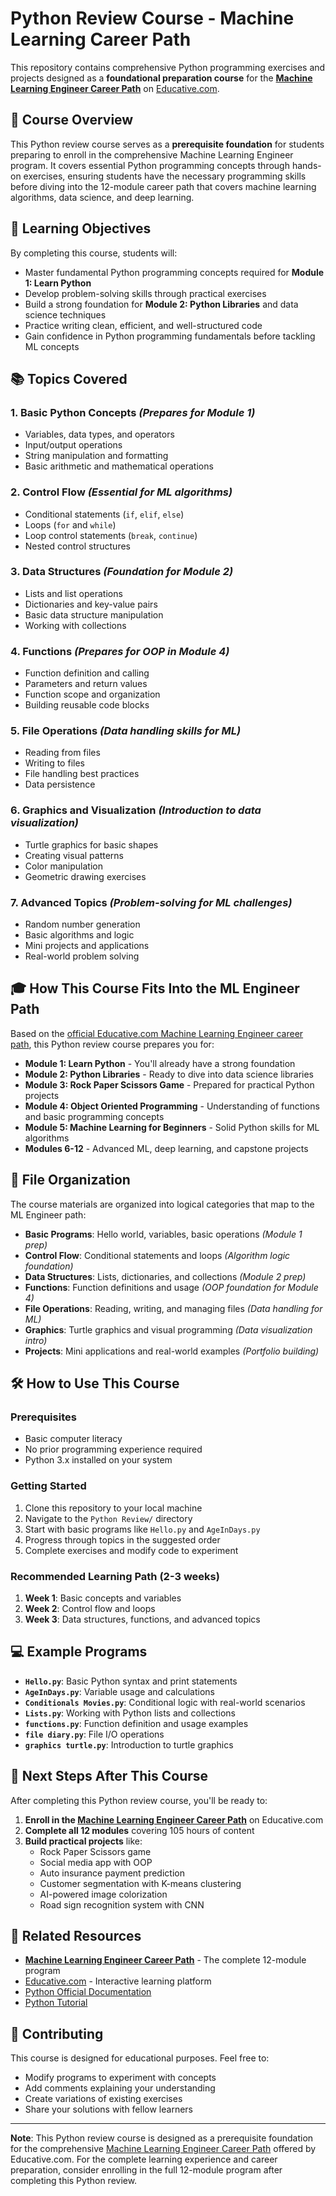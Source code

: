 # Python Review Course - Machine Learning Career Path

This repository contains comprehensive Python programming exercises and projects designed as a **foundational preparation course** for the **[Machine Learning Engineer Career Path](https://www.educative.io/path/become-a-machine-learning-engineer)** on [Educative.com](https://www.educative.io/).

## 🎯 Course Overview

This Python review course serves as a **prerequisite foundation** for students preparing to enroll in the comprehensive Machine Learning Engineer program. It covers essential Python programming concepts through hands-on exercises, ensuring students have the necessary programming skills before diving into the 12-module career path that covers machine learning algorithms, data science, and deep learning.

## 🚀 Learning Objectives

By completing this course, students will:
- Master fundamental Python programming concepts required for **Module 1: Learn Python**
- Develop problem-solving skills through practical exercises
- Build a strong foundation for **Module 2: Python Libraries** and data science techniques
- Practice writing clean, efficient, and well-structured code
- Gain confidence in Python programming fundamentals before tackling ML concepts

## 📚 Topics Covered

### 1. **Basic Python Concepts** *(Prepares for Module 1)*
- Variables, data types, and operators
- Input/output operations
- String manipulation and formatting
- Basic arithmetic and mathematical operations

### 2. **Control Flow** *(Essential for ML algorithms)*
- Conditional statements (`if`, `elif`, `else`)
- Loops (`for` and `while`)
- Loop control statements (`break`, `continue`)
- Nested control structures

### 3. **Data Structures** *(Foundation for Module 2)*
- Lists and list operations
- Dictionaries and key-value pairs
- Basic data structure manipulation
- Working with collections

### 4. **Functions** *(Prepares for OOP in Module 4)*
- Function definition and calling
- Parameters and return values
- Function scope and organization
- Building reusable code blocks

### 5. **File Operations** *(Data handling skills for ML)*
- Reading from files
- Writing to files
- File handling best practices
- Data persistence

### 6. **Graphics and Visualization** *(Introduction to data visualization)*
- Turtle graphics for basic shapes
- Creating visual patterns
- Color manipulation
- Geometric drawing exercises

### 7. **Advanced Topics** *(Problem-solving for ML challenges)*
- Random number generation
- Basic algorithms and logic
- Mini projects and applications
- Real-world problem solving

## 🎓 How This Course Fits Into the ML Engineer Path

Based on the [official Educative.com Machine Learning Engineer career path](https://www.educative.io/path/become-a-machine-learning-engineer), this Python review course prepares you for:

- **Module 1: Learn Python** - You'll already have a strong foundation
- **Module 2: Python Libraries** - Ready to dive into data science libraries
- **Module 3: Rock Paper Scissors Game** - Prepared for practical Python projects
- **Module 4: Object Oriented Programming** - Understanding of functions and basic programming concepts
- **Module 5: Machine Learning for Beginners** - Solid Python skills for ML algorithms
- **Modules 6-12** - Advanced ML, deep learning, and capstone projects

## 📁 File Organization

The course materials are organized into logical categories that map to the ML Engineer path:

- **Basic Programs**: Hello world, variables, basic operations *(Module 1 prep)*
- **Control Flow**: Conditional statements and loops *(Algorithm logic foundation)*
- **Data Structures**: Lists, dictionaries, and collections *(Module 2 prep)*
- **Functions**: Function definitions and usage *(OOP foundation for Module 4)*
- **File Operations**: Reading, writing, and managing files *(Data handling for ML)*
- **Graphics**: Turtle graphics and visual programming *(Data visualization intro)*
- **Projects**: Mini applications and real-world examples *(Portfolio building)*

## 🛠️ How to Use This Course

### Prerequisites
- Basic computer literacy
- No prior programming experience required
- Python 3.x installed on your system

### Getting Started
1. Clone this repository to your local machine
2. Navigate to the `Python Review/` directory
3. Start with basic programs like `Hello.py` and `AgeInDays.py`
4. Progress through topics in the suggested order
5. Complete exercises and modify code to experiment

### Recommended Learning Path (2-3 weeks)
1. **Week 1**: Basic concepts and variables
2. **Week 2**: Control flow and loops
3. **Week 3**: Data structures, functions, and advanced topics

## 💻 Example Programs

- **`Hello.py`**: Basic Python syntax and print statements
- **`AgeInDays.py`**: Variable usage and calculations
- **`Conditionals Movies.py`**: Conditional logic with real-world scenarios
- **`Lists.py`**: Working with Python lists and collections
- **`functions.py`**: Function definition and usage examples
- **`file diary.py`**: File I/O operations
- **`graphics turtle.py`**: Introduction to turtle graphics

## 🎯 Next Steps After This Course

After completing this Python review course, you'll be ready to:

1. **Enroll in the [Machine Learning Engineer Career Path](https://www.educative.io/path/become-a-machine-learning-engineer)** on Educative.com
2. **Complete all 12 modules** covering 105 hours of content
3. **Build practical projects** like:
   - Rock Paper Scissors game
   - Social media app with OOP
   - Auto insurance payment prediction
   - Customer segmentation with K-means clustering
   - AI-powered image colorization
   - Road sign recognition system with CNN

## 🔗 Related Resources

- **[Machine Learning Engineer Career Path](https://www.educative.io/path/become-a-machine-learning-engineer)** - The complete 12-module program
- [Educative.com](https://www.educative.io/) - Interactive learning platform
- [Python Official Documentation](https://docs.python.org/)
- [Python Tutorial](https://docs.python.org/3/tutorial/)

## 📝 Contributing

This course is designed for educational purposes. Feel free to:
- Modify programs to experiment with concepts
- Add comments explaining your understanding
- Create variations of existing exercises
- Share your solutions with fellow learners

---

**Note**: This Python review course is designed as a prerequisite foundation for the comprehensive [Machine Learning Engineer Career Path](https://www.educative.io/path/become-a-machine-learning-engineer) offered by Educative.com. For the complete learning experience and career preparation, consider enrolling in the full 12-module program after completing this Python review.
